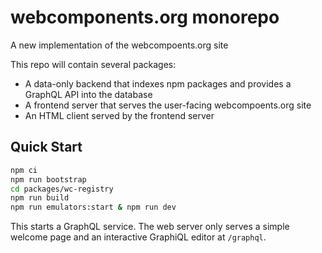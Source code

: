 # webcomponents.org monorepo

A new implementation of the webcompoents.org site

This repo will contain several packages:

- A data-only backend that indexes npm packages and provides a GraphQL API into the database
- A frontend server that serves the user-facing webcompoents.org site
- An HTML client served by the frontend server

## Quick Start

```bash
npm ci
npm run bootstrap
cd packages/wc-registry
npm run build
npm run emulators:start & npm run dev
```

This starts a GraphQL service. The web server only serves a simple welcome page and an interactive GraphiQL editor at `/graphql`.

